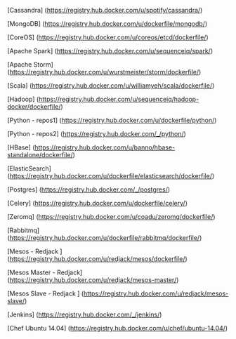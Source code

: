 [Cassandra] (https://registry.hub.docker.com/u/spotify/cassandra/)

[MongoDB] (https://registry.hub.docker.com/u/dockerfile/mongodb/)

[CoreOS] (https://registry.hub.docker.com/u/coreos/etcd/dockerfile/)

[Apache Spark] (https://registry.hub.docker.com/u/sequenceiq/spark/)

[Apache Storm] (https://registry.hub.docker.com/u/wurstmeister/storm/dockerfile/)

[Scala] (https://registry.hub.docker.com/u/williamyeh/scala/dockerfile/)

[Hadoop] (https://registry.hub.docker.com/u/sequenceiq/hadoop-docker/dockerfile/)

[Python - repos1] (https://registry.hub.docker.com/u/dockerfile/python/)

[Python - repos2] (https://registry.hub.docker.com/_/python/)

[HBase] (https://registry.hub.docker.com/u/banno/hbase-standalone/dockerfile/)

[ElasticSearch] (https://registry.hub.docker.com/u/dockerfile/elasticsearch/dockerfile/)

[Postgres] (https://registry.hub.docker.com/_/postgres/)

[Celery] (https://registry.hub.docker.com/u/dockerfile/celery/)

[Zeromq] (https://registry.hub.docker.com/u/coadu/zeromq/dockerfile/)

[Rabbitmq] (https://registry.hub.docker.com/u/dockerfile/rabbitmq/dockerfile/)

[Mesos - Redjack ] (https://registry.hub.docker.com/u/redjack/mesos/dockerfile/)

[Mesos Master - Redjack] (https://registry.hub.docker.com/u/redjack/mesos-master/)
        
[Mesos Slave - Redjack ] (https://registry.hub.docker.com/u/redjack/mesos-slave/)

[Jenkins] (https://registry.hub.docker.com/_/jenkins/)

[Chef Ubuntu 14.04] (https://registry.hub.docker.com/u/chef/ubuntu-14.04/)
